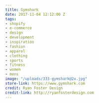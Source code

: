 ```yaml
---
title: Gymshark
date: 2017-11-04 12:12:00 Z
tags:
- shopify
- e-commerce
- design
- development
- inspiration
- fashion
- apparel
- clothing
- sports
- fitness
- women
- mens
image: "/uploads/333-gymshark@2x.jpg"
store-link: https://www.gymshark.com
credit: Ryan Foster Design
credit-link: http://ryanfosterdesign.com
---
```


